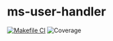 # ms-user-handler

[![Makefile CI](https://github.com/will8ug/ms-user-handler/actions/workflows/makefile.yml/badge.svg)](https://github.com/will8ug/ms-user-handler/actions/workflows/makefile.yml)
![Coverage](https://polite-stone-09ce51700.4.azurestaticapps.net/will8ug/ms-user-handler/main/badges/badge-statements.svg)
